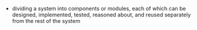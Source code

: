 - dividing a system into components or modules, each of which can be designed, implemented, tested, reasoned about, and reused separately from the rest of the system